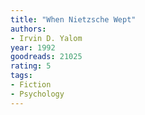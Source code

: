 ```yaml
---
title: "When Nietzsche Wept"
authors:
- Irvin D. Yalom
year: 1992
goodreads: 21025
rating: 5
tags:
- Fiction
- Psychology
---
```

